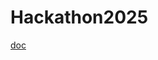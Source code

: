 # Hackathon2025
[doc](https://docs.google.com/document/d/1udjecy0Zijux3e6HDz8VwJEIOmjyZyavqjsMvhV2Uec/edit)
